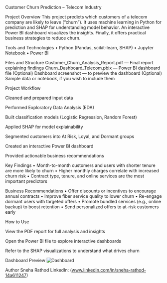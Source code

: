 Customer Churn Prediction – Telecom Industry

Project Overview
This project predicts which customers of a telecom company are likely to leave (“churn”). It uses machine learning in Python for prediction and SHAP for understanding model behavior. An interactive Power BI dashboard visualizes the insights. Finally, it offers practical business strategies to reduce churn.

Tools and Technologies
• Python (Pandas, scikit-learn, SHAP)
• Jupyter Notebook
• Power BI

Files and Structure
Customer_Churn_Analysis_Report.pdf — Final report explaining findings
Churn_Dashboard_Telecom.pbix — Power BI dashboard file
(Optional) Dashboard screenshot — to preview the dashboard
(Optional) Sample data or notebook, if you wish to include them

Project Workflow

Cleaned and prepared input data

Performed Exploratory Data Analysis (EDA)

Built classification models (Logistic Regression, Random Forest)

Applied SHAP for model explainability

Segmented customers into At Risk, Loyal, and Dormant groups

Created an interactive Power BI dashboard

Provided actionable business recommendations

Key Findings
• Month-to-month customers and users with shorter tenure are more likely to churn
• Higher monthly charges correlate with increased churn risk
• Contract type, tenure, and online services are the most important predictors

Business Recommendations
• Offer discounts or incentives to encourage annual contracts
• Improve fiber service quality to lower churn
• Re-engage dormant users with targeted offers
• Promote bundled services (e.g., online backup) to boost retention
• Send personalized offers to at-risk customers early

How to Use

View the PDF report for full analysis and insights

Open the Power BI file to explore interactive dashboards

Refer to the SHAP visualizations to understand what drives churn

Dashboard Preview
![Dashboard](dashboard/churn_dashboard.png)





Author
Sneha Rathod
LinkedIn: (www.linkedin.com/in/sneha-rathod-14a611247)
